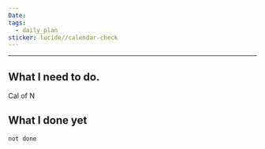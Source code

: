 ```yaml
---
Date: 
tags:
  - daily_plan
sticker: lucide//calendar-check
---
```

---
## What I need to do.


Cal of N





## What I done yet
```tasks
not done
```
